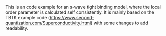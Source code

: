 This is an code example for an s-wave tight binding model, where the local order parameter is calculated self consistently. It is mainly based on the TBTK example code (https://www.second-quantization.com/Superconductivity.html) with some changes to add readability.
